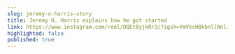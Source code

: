 ```yaml
---
slug: jeremy-o-harris-story
title: Jeremy O. Harris explains how he got started
link: https://www.instagram.com/reel/DQEt8yjkRr3/?igsh=YmVkcHBkbnllNnli
highlighted: false
published: true
---
```


